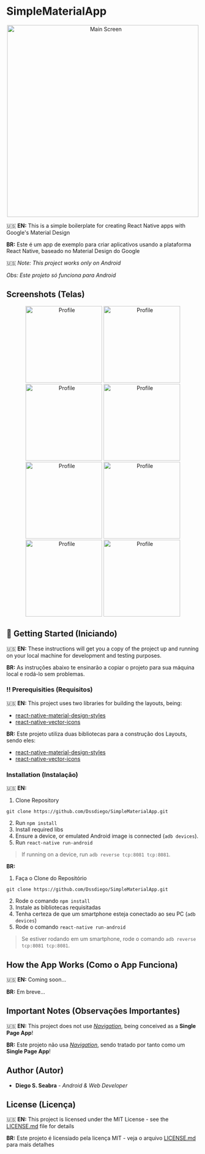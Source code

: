 # SimpleMaterialApp

<p align="center">
  <img src="https://github.com/Dssdiego/SimpleMaterialApp/blob/master/src/img/mainscreen.png" alt="Main Screen" width="500px">
</p>

:us: **EN:** This is a simple boilerplate for creating React Native apps with Google's Material Design

**BR:** Este é um app de exemplo para criar aplicativos usando a plataforma React Native, baseado no Material Design do Google 

:us: *Note: This project works only on Android*

*Obs: Este projeto só funciona para Android*

## Screenshots (Telas)

<p align="center">
  <img src="https://github.com/Dssdiego/SimpleMaterialApp/blob/master/src/img/profile.png" alt="Profile" width="200px">
  <img src="https://github.com/Dssdiego/SimpleMaterialApp/blob/master/src/img/page1.png" alt="Profile" width="200px">
  <img src="https://github.com/Dssdiego/SimpleMaterialApp/blob/master/src/img/page2.png" alt="Profile" width="200px">
  <img src="https://github.com/Dssdiego/SimpleMaterialApp/blob/master/src/img/page3.png" alt="Profile" width="200px">
  <img src="https://github.com/Dssdiego/SimpleMaterialApp/blob/master/src/img/page4.png" alt="Profile" width="200px">
  <img src="https://github.com/Dssdiego/SimpleMaterialApp/blob/master/src/img/page5.png" alt="Profile" width="200px">
  <img src="https://github.com/Dssdiego/SimpleMaterialApp/blob/master/src/img/page6.png" alt="Profile" width="200px">
  <img src="https://github.com/Dssdiego/SimpleMaterialApp/blob/master/src/img/page7.png" alt="Profile" width="200px">
</p>

## :checkered_flag: Getting Started (Iniciando)

:us: **EN:** These instructions will get you a copy of the project up and running on your local machine for development and testing purposes.

**BR:**  As instruções abaixo te ensinarão a copiar o projeto para sua máquina local e rodá-lo sem problemas.  

### :bangbang: Prerequisities (Requisitos)

:us: **EN:** This project uses two libraries for building the layouts, being:

- [react-native-material-design-styles](https://github.com/binggg/react-native-material-design-styles)
- [react-native-vector-icons](https://github.com/oblador/react-native-vector-icons)

**BR:**  Este projeto utiliza duas bibliotecas para a construção dos Layouts, sendo eles:

- [react-native-material-design-styles](https://github.com/binggg/react-native-material-design-styles)
- [react-native-vector-icons](https://github.com/oblador/react-native-vector-icons)

### Installation (Instalação)

:us: **EN:**

1. Clone Repository
```
git clone https://github.com/Dssdiego/SimpleMaterialApp.git
```
2. Run `npm install`
3. Install required libs
3. Ensure a device, or emulated Android image is connected (`adb devices`).
4. Run `react-native run-android`

> If running on a device, run `adb reverse tcp:8081 tcp:8081`.

**BR:** 

1. Faça o Clone do Repositório
```
git clone https://github.com/Dssdiego/SimpleMaterialApp.git
```
2. Rode o comando `npm install`
3. Instale as bibliotecas requisitadas
3. Tenha certeza de que um smartphone esteja conectado ao seu PC (`adb devices`)
4. Rode o comando `react-native run-android`

> Se estiver rodando em um smartphone, rode o comando `adb reverse tcp:8081 tcp:8081`.

## How the App Works (Como o App Funciona)

:us: **EN:** Coming soon...

**BR:**  Em breve...

## Important Notes (Observações Importantes)

:us: **EN:** This project does not use [*Navigation*](http://facebook.github.io/react-native/releases/0.33/docs/navigation.html#navigation), being conceived as a **Single Page App**!

**BR:**  Este projeto não usa [*Navigation*](http://facebook.github.io/react-native/releases/0.33/docs/navigation.html#navigation), sendo tratado por tanto como um **Single Page App**!

## Author (Autor)

* **Diego S. Seabra** - *Android & Web Developer*

## License (Licença)

:us: **EN:** This project is licensed under the MIT License - see the [LICENSE.md](LICENSE.md) file for details

**BR:**  Este projeto é licensiado pela licença MIT - veja o arquivo [LICENSE.md](LICENSE.md) para mais detalhes

